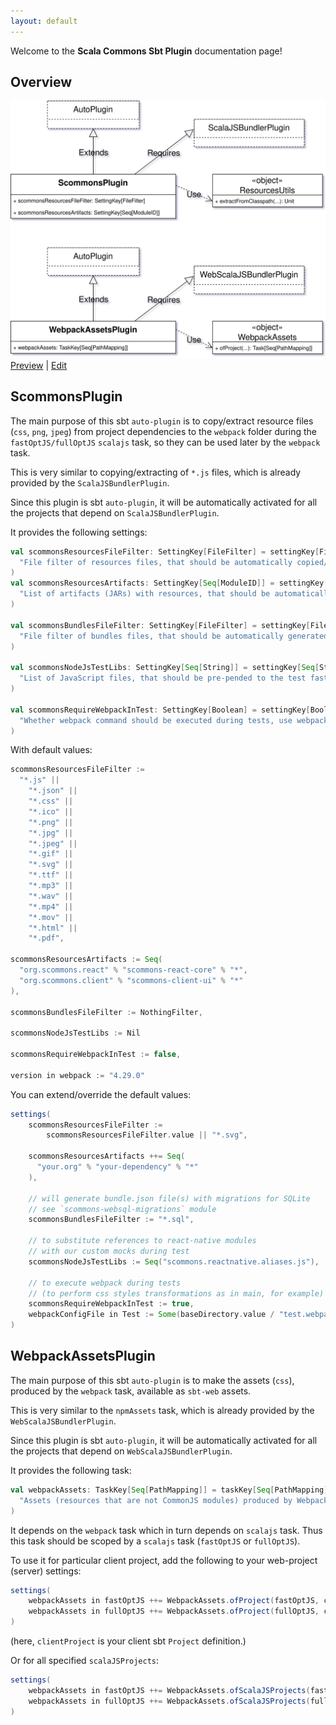 ```yaml
---
layout: default
---
```


Welcome to the **Scala Commons Sbt Plugin** documentation page!

## Overview

![Overview](drawio/overview.svg)
[Preview](https://www.draw.io/?chrome=0&lightbox=1&url=https%3A%2F%2Fraw.githubusercontent.com%2Fscommons%2Fsbt-scommons-plugin%2Fmaster%2Fdocs%2Fdrawio%2Foverview.svg%3Ft%3D0) | [Edit](https://www.draw.io/?title=overview.svg&url=https%3A%2F%2Fraw.githubusercontent.com%2Fscommons%2Fsbt-scommons-plugin%2Fmaster%2Fdocs%2Fdrawio%2Foverview.svg%3Ft%3D0)

## ScommonsPlugin

The main purpose of this sbt `auto-plugin` is to copy/extract resource files
(`css`, `png`, `jpeg`) from project dependencies to the `webpack` folder
during the `fastOptJS/fullOptJS` `scalajs` task, so they can be used later
by the `webpack` task.

This is very similar to copying/extracting of `*.js` files,
which is already provided by the `ScalaJSBundlerPlugin`.

Since this plugin is sbt `auto-plugin`, it will be automatically activated
for all the projects that depend on `ScalaJSBundlerPlugin`.

It provides the following settings:
```scala
val scommonsResourcesFileFilter: SettingKey[FileFilter] = settingKey[FileFilter](
  "File filter of resources files, that should be automatically copied/extracted to the webpack directory"
)
val scommonsResourcesArtifacts: SettingKey[Seq[ModuleID]] = settingKey[Seq[ModuleID]](
  "List of artifacts (JARs) with resources, that should be automatically extracted to the webpack directory"
)

val scommonsBundlesFileFilter: SettingKey[FileFilter] = settingKey[FileFilter](
  "File filter of bundles files, that should be automatically generated in the webpack directory"
)

val scommonsNodeJsTestLibs: SettingKey[Seq[String]] = settingKey[Seq[String]](
  "List of JavaScript files, that should be pre-pended to the test fastOptJS output, useful for module mocks"
)

val scommonsRequireWebpackInTest: SettingKey[Boolean] = settingKey[Boolean](
  "Whether webpack command should be executed during tests, use webpackConfigFile for custom configuration"
)
```

With default values:
```scala
scommonsResourcesFileFilter :=
  "*.js" ||
    "*.json" ||
    "*.css" ||
    "*.ico" ||
    "*.png" ||
    "*.jpg" ||
    "*.jpeg" ||
    "*.gif" ||
    "*.svg" ||
    "*.ttf" ||
    "*.mp3" ||
    "*.wav" ||
    "*.mp4" ||
    "*.mov" ||
    "*.html" ||
    "*.pdf",

scommonsResourcesArtifacts := Seq(
  "org.scommons.react" % "scommons-react-core" % "*",
  "org.scommons.client" % "scommons-client-ui" % "*"
),

scommonsBundlesFileFilter := NothingFilter,

scommonsNodeJsTestLibs := Nil

scommonsRequireWebpackInTest := false,

version in webpack := "4.29.0"
```

You can extend/override the default values:
```scala
settings(
    scommonsResourcesFileFilter :=
        scommonsResourcesFileFilter.value || "*.svg",

    scommonsResourcesArtifacts ++= Seq(
      "your.org" % "your-dependency" % "*"
    ),
    
    // will generate bundle.json file(s) with migrations for SQLite
    // see `scommons-websql-migrations` module
    scommonsBundlesFileFilter := "*.sql",
    
    // to substitute references to react-native modules
    // with our custom mocks during test
    scommonsNodeJsTestLibs := Seq("scommons.reactnative.aliases.js"),

    // to execute webpack during tests
    // (to perform css styles transformations as in main, for example)
    scommonsRequireWebpackInTest := true,
    webpackConfigFile in Test := Some(baseDirectory.value / "test.webpack.config.js"),
)
```

## WebpackAssetsPlugin

The main purpose of this sbt `auto-plugin` is to make the assets (`css`),
produced by the `webpack` task, available as `sbt-web` assets.

This is very similar to the `npmAssets` task, which is already provided
by the `WebScalaJSBundlerPlugin`.

Since this plugin is sbt `auto-plugin`, it will be automatically activated
for all the projects that depend on `WebScalaJSBundlerPlugin`.

It provides the following task:
```scala
val webpackAssets: TaskKey[Seq[PathMapping]] = taskKey[Seq[PathMapping]](
  "Assets (resources that are not CommonJS modules) produced by Webpack"
)
```

It depends on the `webpack` task which in turn depends on `scalajs` task.
Thus this task should be scoped by a `scalajs` task (`fastOptJS` or `fullOptJS`).

To use it for particular client project, add the following to your web-project (server) settings:
```scala
settings(
    webpackAssets in fastOptJS ++= WebpackAssets.ofProject(fastOptJS, clientProject) { build => (build / "styles").*** }.value,
    webpackAssets in fullOptJS ++= WebpackAssets.ofProject(fullOptJS, clientProject) { build => (build / "styles").*** }.value
)
```
(here, `clientProject` is your client sbt `Project` definition.)

Or for all specified `scalaJSProjects`:
```scala
settings(
    webpackAssets in fastOptJS ++= WebpackAssets.ofScalaJSProjects(fastOptJS) { build => (build / "styles").*** }.value,
    webpackAssets in fullOptJS ++= WebpackAssets.ofScalaJSProjects(fullOptJS) { build => (build / "styles").*** }.value
)
```

